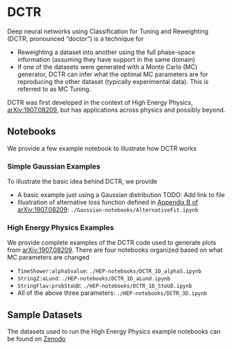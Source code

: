 # DCTR

Deep neural networks using Classification for Tuning and Reweighting (DCTR, pronounced “doctor”) is a technique for

 - Reweighting a dataset into another using the full phase-space information (assuming they have support in the same domain)
  - If one of the datasets were generated with a Monte Carlo (MC) generator, DCTR can infer what the optimal MC parameters are for reproducing the other dataset (typically experimental data). This is referred to as MC Tuning.

DCTR was first developed in the context of High Energy Physics, [arXiv:1907.08209](https://arxiv.org/abs/1907.08209), but has applications across physics and possibly beyond.

## Notebooks

We provide a few example notebook to illustrate how DCTR works

### Simple Gaussian Examples
To illustrate the basic idea behind DCTR, we provide
- A basic example just using a Gaussian distribution
TODO: Add link to file
- Illustration of alternative loss function defined in [Appendix B of arXiv:1907.08209](https://arxiv.org/abs/1907.08209): `./Gaussian-notebooks/AlternativeFit.ipynb`

### High Energy Physics Examples
We provide complete examples of the DCTR code used to generate plots from [arXiv:1907.08209](https://arxiv.org/abs/1907.08209).
There are four notebooks organized based on what MC parameters are changed
- $\texttt{TimeShower:alphaSvalue}$: `./HEP-notebooks/DCTR_1D_alphaS.ipynb`
- $\texttt{StringZ:aLund}$: `./HEP-notebooks/DCTR_1D_aLund.ipynb`
- $\texttt{StringFlav:probStoUD}$: `./HEP-notebooks/DCTR_1D_StoUD.ipynb`
-  All of the above three parameters:  `./HEP-notebooks/DCTR_3D.ipynb`

## Sample Datasets
The datasets used to run the High Energy Physics example notebooks can be found on [Zenodo](https://zenodo.org/record/3518708#.XbN4MJNKjOQ)